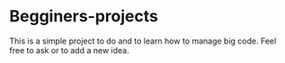 # Begginers-projects
This is a simple project to do and to learn how to manage big code.
Feel free to ask or to add a new idea.
